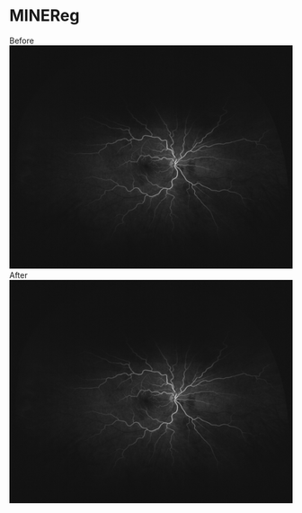 # MINEReg
Before
![Before](https://github.com/abnan/MINEReg/blob/master/images/before_compressed.gif "Before")
After
![After](https://github.com/abnan/MINEReg/blob/master/images/after_compressed.gif "After")
